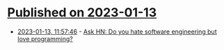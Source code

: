 # [Published on 2023-01-13](index.md)

* [2023-01-13, 11:57:46](https://news.ycombinator.com/item?id=34366610) - [Ask HN: Do you hate software engineering but love programming?](https://news.ycombinator.com/item?id=34366610)
